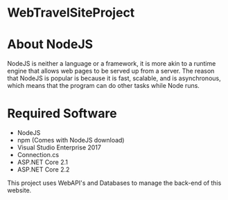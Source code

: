 # WebTravelSiteProject

# About NodeJS
NodeJS is neither a language or a framework, it is more akin to a runtime engine that allows web pages to be served up from a server. The reason that NodeJS is popular is because it is fast, scalable, and is asynchronous, which means that the program can do other tasks while Node runs.

# Required Software
* NodeJS
* npm (Comes with NodeJS download)
* Visual Studio Enterprise 2017
* Connection.cs
* ASP.NET Core 2.1
* ASP.NET Core 2.2

This project uses WebAPI's and Databases to manage the back-end of this website.
